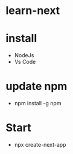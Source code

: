 ﻿# learn-next

# install
  - NodeJs
  - Vs Code

# update npm
  - npm install -g npm

# Start
  - npx create-next-app

